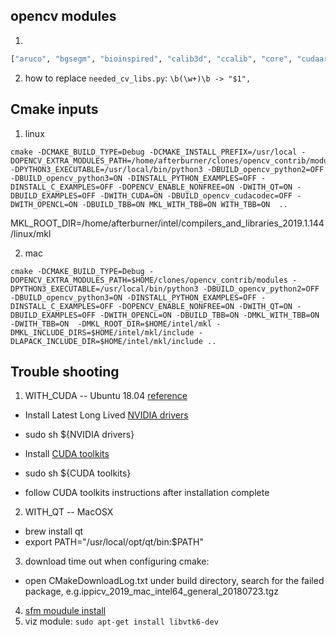 [//]: # (#install opencv)
## opencv modules
1.
```python
["aruco", "bgsegm", "bioinspired", "calib3d", "ccalib", "core", "cudaarithm", "cudabgsegm", "cudafeatures2d", "cudafilters", "cudaimgproc", "cudalegacy", "cudaobjdetect", "cudaoptflow", "cudastereo", "cudawarping", "cudev", "cvv", "datasets", "dnn", "dnn_objdetect", "dpm", "face", "features2d", "flann", "freetype", "fuzzy", "gapi", "hfs", "highgui", "img_hash", "imgcodecs", "imgproc", "java_bindings_generator", "line_descriptor", "ml", "objdetect", "optflow", "phase_unwrapping", "photo", "plot", "python_bindings_generator", "reg", "rgbd", "saliency", "sfm", "shape", "stereo", "stitching", "structured_light", "superres", "surface_matching", "text", "tracking", "ts", "video", "videoio", "videostab", "xfeatures2d", "ximgproc", "xobjdetect", "xphoto"]
```
2. how to replace `needed_cv_libs.py`: `\b(\w+)\b -> "$1",`

## Cmake inputs
1. linux
```
cmake -DCMAKE_BUILD_TYPE=Debug -DCMAKE_INSTALL_PREFIX=/usr/local -DOPENCV_EXTRA_MODULES_PATH=/home/afterburner/clones/opencv_contrib/modules -DPYTHON3_EXECUTABLE=/usr/local/bin/python3 -DBUILD_opencv_python2=OFF -DBUILD_opencv_python3=ON -DINSTALL_PYTHON_EXAMPLES=OFF -DINSTALL_C_EXAMPLES=OFF -DOPENCV_ENABLE_NONFREE=ON -DWITH_QT=ON -DBUILD_EXAMPLES=OFF -DWITH_CUDA=ON -DBUILD_opencv_cudacodec=OFF -DWITH_OPENCL=ON -DBUILD_TBB=ON MKL_WITH_TBB=ON WITH_TBB=ON  ..
```
MKL_ROOT_DIR=/home/afterburner/intel/compilers_and_libraries_2019.1.144/linux/mkl

2. mac
```
cmake -DCMAKE_BUILD_TYPE=Debug -DOPENCV_EXTRA_MODULES_PATH=$HOME/clones/opencv_contrib/modules -DPYTHON3_EXECUTABLE=/usr/local/bin/python3 -DBUILD_opencv_python2=OFF -DBUILD_opencv_python3=ON -DINSTALL_PYTHON_EXAMPLES=OFF -DINSTALL_C_EXAMPLES=OFF -DOPENCV_ENABLE_NONFREE=ON -DWITH_QT=ON -DBUILD_EXAMPLES=OFF -DWITH_OPENCL=ON -DBUILD_TBB=ON -DMKL_WITH_TBB=ON -DWITH_TBB=ON  -DMKL_ROOT_DIR=$HOME/intel/mkl -DMKL_INCLUDE_DIRS=$HOME/intel/mkl/include -DLAPACK_INCLUDE_DIR=$HOME/intel/mkl/include ..
```

## Trouble shooting
1. WITH_CUDA -- Ubuntu 18.04 [reference](https://nicolas-bettenburg.com/2018-08-18-ubuntu-18-04-deep-learning-box)
- Install Latest Long Lived [NVIDIA drivers](https://www.nvidia.com/object/unix.html)
- sudo sh ${NVIDIA drivers}

- Install [CUDA toolkits](https://developer.nvidia.com/cuda-downloads)
- sudo sh ${CUDA toolkits}
- follow CUDA toolkits instructions after installation complete

2. WITH_QT -- MacOSX
- brew install qt
- export PATH="/usr/local/opt/qt/bin:$PATH"

3. download time out when configuring cmake:
- open CMakeDownloadLog.txt under build directory, search for the failed package, e.g.ippicv_2019_mac_intel64_general_20180723.tgz

4. [sfm moudule install](https://github.com/opencv/opencv_contrib/tree/master/modules/sfm)
5. viz module: `sudo apt-get install libvtk6-dev`
